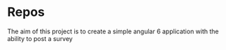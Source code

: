# Repos

The aim of this project is to create a simple angular 6 application with the ability to post a survey
